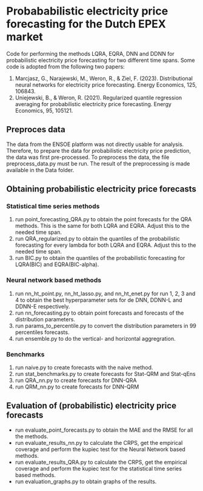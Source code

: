 # Probababilistic electricity price forecasting for the Dutch EPEX market
Code for performing the methods LQRA, EQRA, DNN and DDNN for probabilistic electricity price forecasting for two 
different time spans. Some code is adopted from the following two papers:
1. Marcjasz, G., Narajewski, M., Weron, R., & Ziel, F. (2023). Distributional neural networks for electricity price 
forecasting. Energy Economics, 125, 106843.
2. Uniejewski, B., & Weron, R. (2021). Regularized quantile regression averaging for probabilistic electricity price 
forecasting. Energy Economics, 95, 105121.

## Preproces data
The data from the ENSOE platform was not directly usable for analysis. Therefore, to prepare the data for probabilistic 
electricity price prediction, the data was first pre-processed. To preprocess the data, the file preprocess_data.py must
be run. The result of the preprocessing is made available 
in the Data folder.

## Obtaining probabilistic electricity price forecasts
### Statistical time series methods
1. run point_forecasting_QRA.py to obtain the point forecasts for the QRA methods. This is the same for both LQRA and 
EQRA. Adjust this to the needed time span.
2. run QRA_regularized.py to obtain the quantiles of the probabilistic forecasting for every lambda for both LQRA and 
EQRA. Adjust this to the needed time span.
3. run BIC.py to obtain the quantiles of the probabilistic forecasting for LQRA(BIC) and EQRA(BIC-alpha).

### Neural network based methods
1. run nn_ht_point.py, nn_ht_lasso.py, and nn_ht_enet.py for run 1, 2, 3 and 4 to obtain the best hyperparameter sets
for de DNN, DDNN-L and DDNN-E respectively. 
2. run nn_forecasting.py to obtain point forecasts and forecasts of the distribution parameters.
3. run params_to_percentile.py to convert the distribution parameters in 99 percentiles forecasts.
4. run ensemble.py to do the vertical- and horizontal aggregration.

### Benchmarks
1. run naive.py to create forecasts with the naive method.
2. run stat_benchmarks.py to create forecasts for Stat-QRM and Stat-qEns
3. run QRA_nn.py to create forecasts for DNN-QRA
4. run QRM_nn.py to create forecasts for DNN-QRM

## Evaluation of (probabilistic) electricity price forecasts 
- run evaluate_point_forecasts.py to obtain the MAE and the RMSE for all the methods.
- run evaluate_results_nn.py to calculate the CRPS, get the empirical coverage and perform the kupiec test for the
Neural Network based methods. 
- run evaluate_results_QRA.py to calculate the CRPS, get the empirical coverage and perform the kupiec test for the 
statistical time series based methods. 
- run evaluation_graphs.py to obtain graphs of the results. 